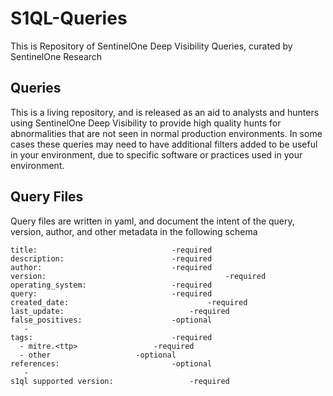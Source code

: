 # S1QL-Queries
This is Repository of SentinelOne Deep Visibility Queries, curated by SentinelOne Research

## Queries
This is a living repository, and is released as an aid to analysts and hunters using SentinelOne Deep Visibility to provide high quality hunts for abnormalities that are not seen in normal production environments. In some cases these queries may need to have additional filters added to be useful in your environment, due to specific software or practices used in your environment. 

## Query Files
Query files are written in yaml, and document the intent of the query, version, author, and other metadata in the following schema
```
title:                  			-required
description:            			-required
author:                 			-required
version:                                        -required
operating_system:       			-required
query:                  			-required
created_date:                   	        -required
last_update:               		        -required
false_positives:        			-optional
   - 
tags:                   			-required
  - mitre.<ttp>					-required
  - other					-optional
references:             			-optional
   -
s1ql supported version:			        -required
```
